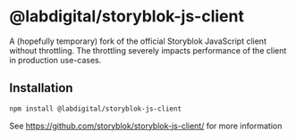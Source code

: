 # @labdigital/storyblok-js-client

A (hopefully temporary) fork of the official Storyblok JavaScript client without
throttling. The throttling severely impacts performance of the client in
production use-cases.


## Installation

```bash
npm install @labdigital/storyblok-js-client
```


See https://github.com/storyblok/storyblok-js-client/ for more information
